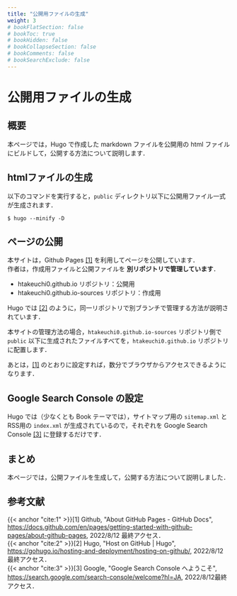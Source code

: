 ```yaml
---
title: "公開用ファイルの生成"
weight: 3
# bookFlatSection: false
# bookToc: true
# bookHidden: false
# bookCollapseSection: false
# bookComments: false
# bookSearchExclude: false
---
```


# 公開用ファイルの生成

## 概要

本ページでは，Hugo で作成した markdown ファイルを公開用の html ファイルにビルドして，公開する方法について説明します．

## htmlファイルの生成

以下のコマンドを実行すると，`public` ディレクトリ以下に公開用ファイル一式が生成されます．

```shell
$ hugo --minify -D
```

## ページの公開

本サイトは，Github Pages [[1]](#cite:1) を利用してページを公開しています．    
作者は，作成用ファイルと公開ファイルを **別リポジトリで管理しています**．

* htakeuchi0.github.io リポジトリ：公開用
* htakeuchi0.github.io-sources リポジトリ：作成用

Hugo では [[2]](#cite:2) のように，同一リポジトリで別ブランチで管理する方法が説明されています．

本サイトの管理方法の場合，`htakeuchi0.github.io-sources` リポジトリ側で `public` 以下に生成されたファイルすべてを，`htakeuchi0.github.io` リポジトリに配置します．

あとは，[[1]](#cite:1) のとおりに設定すれば，数分でブラウザからアクセスできるようになります．

## Google Search Console の設定

Hugo では（少なくとも Book テーマでは），サイトマップ用の `sitemap.xml` とRSS用の `index.xml` が生成されているので，それぞれを Google Search Console [[3]](#cite:3) に登録するだけです．

## まとめ

本ページでは，公開ファイルを生成して，公開する方法について説明しました．

## 参考文献

{{< anchor "cite:1" >}}[1] Github, "About GitHub Pages - GitHub Docs", https://docs.github.com/en/pages/getting-started-with-github-pages/about-github-pages, 2022/8/12 最終アクセス．    
{{< anchor "cite:2" >}}[2] Hugo, "Host on GitHub | Hugo", https://gohugo.io/hosting-and-deployment/hosting-on-github/, 2022/8/12 最終アクセス．    
{{< anchor "cite:3" >}}[3] Google, "Google Search Console へようこそ", https://search.google.com/search-console/welcome?hl=JA, 2022/8/12最終アクセス．

